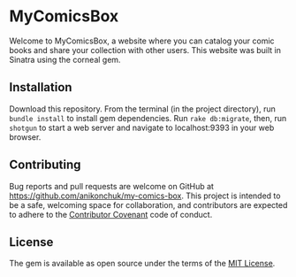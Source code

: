 # MyComicsBox

Welcome to MyComicsBox, a website where you can catalog your comic books and share your collection with other users. This website was built in Sinatra using the corneal gem.

## Installation

Download this repository. From the terminal (in the project directory), run ```bundle install``` to install gem dependencies. Run ```rake db:migrate```, then, run ```shotgun``` to start a web server and navigate to localhost:9393 in your web browser.


## Contributing

Bug reports and pull requests are welcome on GitHub at https://github.com/anikonchuk/my-comics-box. This project is intended to be a safe, welcoming space for collaboration, and contributors are expected to adhere to the [Contributor Covenant](http://contributor-covenant.org) code of conduct.

## License

The gem is available as open source under the terms of the [MIT License](https://opensource.org/licenses/MIT).
